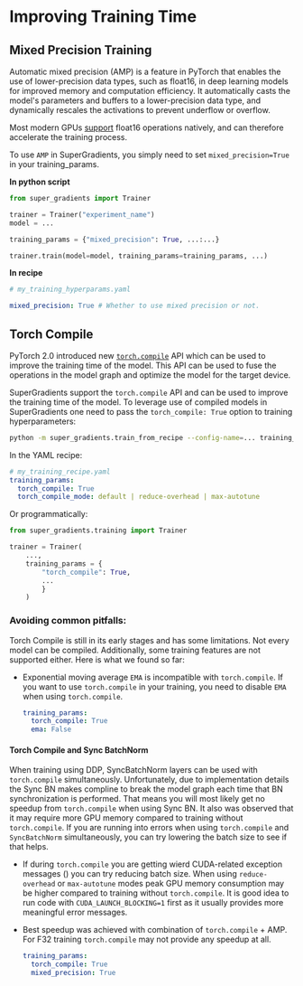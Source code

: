 # Improving Training Time

## Mixed Precision Training

Automatic mixed precision (AMP) is a feature in PyTorch that enables the use of lower-precision data types, such as float16, in deep learning models for improved memory and computation efficiency. 
It automatically casts the model's parameters and buffers to a lower-precision data type, and dynamically rescales the activations to prevent underflow or overflow. 

Most modern GPUs [support](https://docs.nvidia.com/deeplearning/tensorrt/support-matrix/index.html#hardware-precision-matrix) float16 operations natively, and can therefore accelerate the training process.

To use `AMP` in SuperGradients, you simply need to set `mixed_precision=True` in your training_params.

**In python script**
```python
from super_gradients import Trainer

trainer = Trainer("experiment_name")
model = ...

training_params = {"mixed_precision": True, ...:...}

trainer.train(model=model, training_params=training_params, ...)
```

**In recipe**
```yaml
# my_training_hyperparams.yaml

mixed_precision: True # Whether to use mixed precision or not.
```


## Torch Compile

PyTorch 2.0 introduced new [`torch.compile`](https://pytorch.org/tutorials/intermediate/torch_compile_tutorial.html) API which can be used to improve the training time of the model. 
This API can be used to fuse the operations in the model graph and optimize the model for the target device.

SuperGradients support the `torch.compile` API and can be used to improve the training time of the model. 
To leverage use of compiled models in SuperGradients one need to pass the `torch_compile: True` option to training hyperparameters:

```bash
python -m super_gradients.train_from_recipe --config-name=... training_params.torch_compile=True
```

In the YAML recipe:

```yaml
# my_training_recipe.yaml
training_params:
  torch_compile: True 
  torch_compile_mode: default | reduce-overhead | max-autotune
```


Or programmatically:

```python
from super_gradients.training import Trainer

trainer = Trainer(
    ...,
    training_params = {
        "torch_compile": True,
        ...
        }
    )
```



### Avoiding common pitfalls:

Torch Compile is still in its early stages and has some limitations. Not every model can be compiled. 
Additionally, some training features are not supported either. 
Here is what we found so far:

* Exponential moving average `EMA` is incompatible with `torch.compile`. 
  If you want to use `torch.compile` in your training, you need to disable `EMA` when using `torch.compile`.
  ```yaml
  training_params:
    torch_compile: True 
    ema: False
  ```
  
#### Torch Compile and Sync BatchNorm

When training using DDP, SyncBatchNorm layers can be used with `torch.compile` simultaneously. 
Unfortunately, due to implementation details the Sync BN makes compline to break the model graph each time that BN synchronization is performed.
That means you will most likely get no speedup from `torch.compile` when using Sync BN.
It also was observed that it may require more GPU memory compared to training without `torch.compile`.
If you are running into errors when using `torch.compile` and `SyncBatchNorm` simultaneously, you can try lowering the batch size to see if that helps.


* If during `torch.compile` you are getting wierd CUDA-related exception messages () you can try reducing batch size. 
  When using `reduce-overhead` or `max-autotune` modes peak GPU memory consumption may be higher compared to training without `torch.compile`.
  It is good idea to run code with `CUDA_LAUNCH_BLOCKING=1` first as it usually provides more meaningful error messages.

* Best speedup was achieved with combination of `torch.compile` + AMP. For F32 training `torch.compile` may not provide any speedup at all.
  ```yaml
  training_params:
    torch_compile: True 
    mixed_precision: True
  ```
